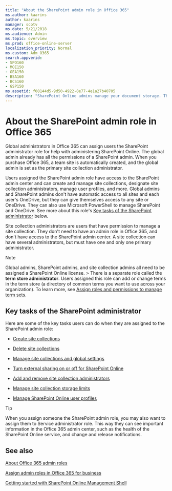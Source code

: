 ```yaml
---
title: "About the SharePoint admin role in Office 365"
ms.author: kaarins
author: kaarins
manager: scotv
ms.date: 5/21/2018
ms.audience: Admin
ms.topic: overview
ms.prod: office-online-server
localization_priority: Normal
ms.custom: Adm_O365
search.appverid:
- SPO160
- MOE150
- GEA150
- BSA160
- BCS160
- GSP150
ms.assetid: f08144d5-9d50-4922-8e77-4e1a27b40705
description: "SharePoint Online admins manage your document storage. They also assign Site collection administrators and Term store administrators.  "
---
```


# About the SharePoint admin role in Office 365

Global administrators in Office 365 can assign users the SharePoint administrator role for help with administering SharePoint Online. The global admin already has all the permissions of a SharePoint admin. When you purchase Office 365, a team site is automatically created, and the global admin is set as the primary site collection administrator. 
  
Users assigned the SharePoint admin role have access to the SharePoint admin center and can create and manage site collections, designate site collection administrators, manage user profiles, and more. Global admins and SharePoint admins don't have automatic access to all sites and each user's OneDrive, but they can give themselves access to any site or OneDrive. They can also use Microsoft PowerShell to manage SharePoint and OneDrive. See more about this role's [Key tasks of the SharePoint administrator](sharepoint-admin-role.md#BK_KeyTasks) below. 
  
Site collection administrators are users that have permission to manage a site collection. They don't need to have an admin role in Office 365, and don't have access to the SharePoint admin center. A site collection can have several administrators, but must have one and only one primary administrator. 
  
> [!NOTE]
> Global admins, SharePoint admins, and site collection admins all need to be assigned a SharePoint Online license. > There is a separate role called the **term store administrator**. Users assigned this role can add or change terms in the term store (a directory of common terms you want to use across your organization). To learn more, see [Assign roles and permissions to manage term sets](assign-roles-and-permissions-to-manage-term-sets.md). 
  
## Key tasks of the SharePoint administrator
<a name="BK_KeyTasks"> </a>

Here are some of the key tasks users can do when they are assigned to the SharePoint admin role: 
  
- [Create site collections](create-site-collection.md)
    
- [Delete site collections](delete-site-collection.md)
    
- [Manage site collections and global settings](planning-guide.md)
    
- [Turn external sharing on or off for SharePoint Online](turn-external-sharing-on-or-off.md)
    
- [Add and remove site collection administrators](manage-site-collection-administrators.md)
    
- [Manage site collection storage limits](manage-site-collection-storage-limits.md)
    
- [Manage SharePoint Online user profiles](manage-user-profiles.md)
    
> [!TIP]
> When you assign someone the SharePoint admin role, you may also want to assign them to Service administrator role. This way they can see important information in the Office 365 admin center, such as the health of the SharePoint Online service, and change and release notifications. 
  
## See also
<a name="BK_KeyTasks"> </a>

[About Office 365 admin roles](https://support.office.com/article/da585eea-f576-4f55-a1e0-87090b6aaa9d)
  
[Assign admin roles in Office 365 for business](https://support.office.com/article/eac4d046-1afd-4f1a-85fc-8219c79e1504)
  
[Getting started with SharePoint Online Management Shell](https://go.microsoft.com/fwlink/?linkid=869066)


